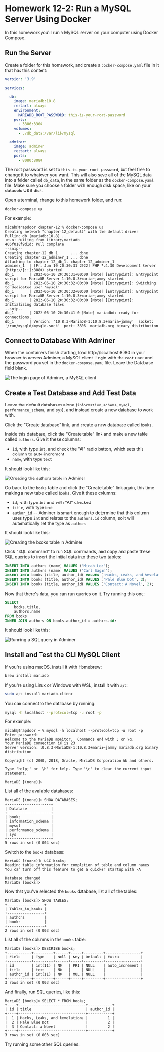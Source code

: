 # Homework 12-2: Run a MySQL Server Using Docker

In this homework you'll run a MySQL server on your computer using Docker Compose.

## Run the Server

Create a folder for this homework, and create a `docker-compose.yaml` file in it that has this content:

```yaml
version: '3.9'

services:

  db:
    image: mariadb:10.8
    restart: always
    environment:
      MARIADB_ROOT_PASSWORD: this-is-your-root-password
    ports:
      - 3306:3306
    volumes:
      - ./db_data:/var/lib/mysql

  adminer:
    image: adminer
    restart: always
    ports:
      - 8080:8080
```

The root password is set to `this-is-your-root-password`, but feel free to change it to whatever you want. This will also save all of the MySQL data into a folder called `db_data`, in the same folder as the `docker-compose.yaml` file. Make sure you choose a folder with enough disk space, like on your datasets USB disk.

Open a terminal, change to this homework folder, and run:

```sh
docker-compose up
```

For example:

```
micah@trapdoor chapter-12 % docker-compose up
Creating network "chapter-12_default" with the default driver
Pulling db (mariadb:10.8)...
10.8: Pulling from library/mariadb
405f018f9d1d: Pull complete
--snip--
Creating chapter-12_db_1      ... done
Creating chapter-12_adminer_1 ... done
Attaching to chapter-12_db_1, chapter-12_adminer_1
adminer_1  | [Fri Jun 10 20:30:31 2022] PHP 7.4.30 Development Server (http://[::]:8080) started
db_1       | 2022-06-10 20:30:31+00:00 [Note] [Entrypoint]: Entrypoint script for MariaDB Server 1:10.8.3+maria~jammy started.
db_1       | 2022-06-10 20:30:32+00:00 [Note] [Entrypoint]: Switching to dedicated user 'mysql'
db_1       | 2022-06-10 20:30:32+00:00 [Note] [Entrypoint]: Entrypoint script for MariaDB Server 1:10.8.3+maria~jammy started.
db_1       | 2022-06-10 20:30:32+00:00 [Note] [Entrypoint]: Initializing database files
--snip--
db_1       | 2022-06-10 20:30:41 0 [Note] mariadbd: ready for connections.
db_1       | Version: '10.8.3-MariaDB-1:10.8.3+maria~jammy'  socket: '/run/mysqld/mysqld.sock'  port: 3306  mariadb.org binary distribution
```

## Connect to Database With Adminer

When the containers finish starting, load http://localhost:8080 in your browser to access Adminer, a MySQL client. Login with the `root` user and the password you set in the `docker-compose.yaml` file. Leave the Database field blank.

![The login page of Adminer, a MySQL client](./homework-12-2-adminer-login.png)

## Create a Test Database and Add Test Data

Leave the default databases alone (`information_schema`, `mysql`, `performance_schema`, and `sys`), and instead create a new database to work with.

Click the "Create database" link, and create a new database called `books`.

Inside this database, click the "Create table" link and make a new table called `authors`. Give it these columns:

- `id`, with type `int`, and check the "AI" radio button, which sets this column to auto-increment
- `name`, with type `text`

It should look like this:

![Creating the authors table in Adminer](./homework-12-2-authors-table.png)

Go back to the `books` table and click the "Create table" link again, this time making a new table called `books`. Give it these columns:

- `id`, with type `int` and with "AI" checked
- `title`, with type`text`
- `author_id` -- Adminer is smart enough to determine that this column uses type `int` and relates to the `authors.id` column, so it will automatically set the type as `authors`

It should look like this:

![Creating the books table in Adminer](./homework-12-2-books-table.png)

Click "SQL command" to run SQL commands, and copy and paste these SQL queries to insert the initial data into these two tables:

```sql
INSERT INTO authors (name) VALUES ('Micah Lee');
INSERT INTO authors (name) VALUES ('Carl Sagan');
INSERT INTO books (title, author_id) VALUES ('Hacks, Leaks, and Revelations', 1);
INSERT INTO books (title, author_id) VALUES ('Pale Blue Dot', 2);
INSERT INTO books (title, author_id) VALUES ('Contact: A Novel', 2);
```

Now that there's data, you can run queries on it. Try running this one:

```sql
SELECT
    books.title,
    authors.name
FROM books
INNER JOIN authors ON books.author_id = authors.id;
```

It should look like this:

![Running a SQL query in Adminer](./homework-12-2-adminer-query.png)

## Install and Test the CLI MySQL Client

If you're using macOS, install it with Homebrew:

```sh
brew install mariadb
```

If you're using Linux or Windows with WSL, install it with `apt`:

```sh
sudo apt install mariadb-client
```

You can connect to the database by running:

```sh
mysql -h localhost --protocol=tcp -u root -p
```

For example:

```
micah@trapdoor ~ % mysql -h localhost --protocol=tcp -u root -p
Enter password: 
Welcome to the MariaDB monitor.  Commands end with ; or \g.
Your MariaDB connection id is 23
Server version: 10.8.3-MariaDB-1:10.8.3+maria~jammy mariadb.org binary distribution

Copyright (c) 2000, 2018, Oracle, MariaDB Corporation Ab and others.

Type 'help;' or '\h' for help. Type '\c' to clear the current input statement.

MariaDB [(none)]> 
```

List all of the available databases:

```
MariaDB [(none)]> SHOW DATABASES;
+--------------------+
| Database           |
+--------------------+
| books              |
| information_schema |
| mysql              |
| performance_schema |
| sys                |
+--------------------+
5 rows in set (0.004 sec)
```

Switch to the `books` database:

```
MariaDB [(none)]> USE books;
Reading table information for completion of table and column names
You can turn off this feature to get a quicker startup with -A

Database changed
MariaDB [books]> 
```

Now that you've selected the `books` database, list all of the tables:

```
MariaDB [books]> SHOW TABLES;
+-----------------+
| Tables_in_books |
+-----------------+
| authors         |
| books           |
+-----------------+
2 rows in set (0.003 sec)
```

List all of the columns in the `books` table:

```
MariaDB [books]> DESCRIBE books;
+-----------+---------+------+-----+---------+----------------+
| Field     | Type    | Null | Key | Default | Extra          |
+-----------+---------+------+-----+---------+----------------+
| id        | int(11) | NO   | PRI | NULL    | auto_increment |
| title     | text    | NO   |     | NULL    |                |
| author_id | int(11) | NO   | MUL | NULL    |                |
+-----------+---------+------+-----+---------+----------------+
3 rows in set (0.003 sec)
```

And finally, run SQL queries, like this:

```
MariaDB [books]> SELECT * FROM books;
+----+-------------------------------+-----------+
| id | title                         | author_id |
+----+-------------------------------+-----------+
|  1 | Hacks, Leaks, and Revelations |         1 |
|  2 | Pale Blue Dot                 |         2 |
|  3 | Contact: A Novel              |         2 |
+----+-------------------------------+-----------+
3 rows in set (0.003 sec)
```

Try running some other SQL queries.